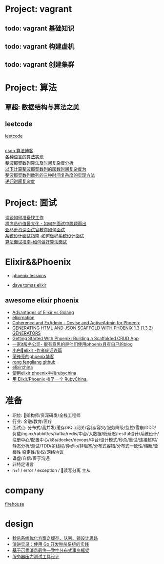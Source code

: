 # Project: vagrant
 ## todo: vagrant 基础知识
 ## todo: vagrant 构建虚机
 ## todo: vagrant 创建集群


# Project: 算法
 ## 覃超: 数据结构与算法之美
 ## leetcode
 [leetcode](https://leetcode.com/problems/linked-list-cycle/)  
 ##
[csdn 算法博客](https://blog.csdn.net/MBuger/article/details/70259940)  
[各种语言的算法实现](https://rosettacode.org/wiki/Category:Elixir)  
[斐波那契数列算法及时间复杂度分析
](https://blog.csdn.net/ecjtu_yuweiwei/article/details/47282457)  
[以下计算斐波那契数列的函数时间复杂度为](https://www.nowcoder.com/questionTerminal/fd57dad14d224881a929d6739741fe50)  
[斐波那契数列数列的三种时间复杂度的实现方法
](https://blog.csdn.net/u012684062/article/details/76330075)  
[递归时间复杂度](https://www.cnblogs.com/youxin/p/3284089.html)  


# Project: 面试
[谈谈如何准备找工作](https://segmentfault.com/a/1190000011275849)  
[程序员价值最大化 - 如何在面试中脱颖而出](https://segmentfault.com/l/1500000010412102)  
[亚马逊资深面试官教你如何面试](https://segmentfault.com/l/1500000010991087)  
[系统设计面试指南-如何做好系统设计面试](https://segmentfault.com/l/1500000015156310)  
[算法面试指南-如何做好算法面试](https://segmentfault.com/l/1500000015156212)  

# Elixir&&Phoenix  
- [phoenix lessions](http://phoenix.thefirehoseproject.com/11.html)  

- [dave tomas elixir](https://www.youtube.com/watch?v=KQwEmdOH-GM)  

## awesome elixir phoenix
- [Advantages of Elixir vs Golang
](https://www.cogini.com/blog/advantages-of-elixir-vs-golang/)  
- [elixirnation](https://elixirnation.io/tools/obelisk-static-site-generator-for-elixir-like-jekyll)  
- [Coherence and ExAdmin - Devise and ActiveAdmin for Phoenix](http://www.akitaonrails.com/2016/12/06/coherence-and-exadmin-devise-and-activeadmin-for-phoenix)  
- [GENERATING HTML AND JSON SCAFFOLD WITH PHOENIX 1.3 (1.3.2) GENERATORS](https://www.kickinespresso.com/posts/generating-html-and-json-scaffold-with-phoenix-1-3-1-3-2-generorators)  
- [Getting Started With Phoenix: Building a Scaffolded CRUD App
](http://nithinbekal.com/posts/elixir-phoenix-crud-app/)  
- [一家it服务公司- 很有意思的是他们使用phoenix且有自己的blog](https://www.kickinespresso.com/#blog)  
- [小白elixir -作者废话连篇](https://joyofelixir.com/toc.html)  
- [荣锋亮的phoenix博客](https://www.cnblogs.com/rongfengliang/p/8873422.html)  
- [rong fengliang github](https://github.com/rongfengliang?tab=repositories)  
- [elixirchina](https://www.cnblogs.com/rongfengliang/p/8873422.html) 
- [使用elixir phoenix手撸rubychina](https://github.com/zven21/mipha)  
- [用 Elixir/Phoenix 撸了一个 RubyChina.
](https://www.v2ex.com/t/472072)  

# 准备 
- 职位: 架构师/资深研发/全栈工程师
- 行业: 金融/教育/医疗
- 面试点: 分布式/高并发/缓存/SQL/网关/容错/容灾/服务降级/监控/雪崩/DDD/负载/nginx/rabbit/es/kafka/redis/中台/大数据/低延迟/restful设计/系统设计/注册中心/配置中心/k8s/docker/devops/中台/设计模式/秒杀/重试/连接超时/静态分析/测试/TDD/多线程/异步io/非阻塞/分布式容错/分布式一致性/熔断/鲁棒性 稳定性/协议/网络协议
- 谦虚/自信/善于沟通
- 非特定语言
- n+1 / error / exception / 读写分离 主从
# company
[firehouse](http://blog.thefirehoseproject.com/posts/category/career-advice/)  

# design
- [秒杀系统优化方案之缓存、队列、锁设计思路](https://segmentfault.com/a/1190000008888926)  
- [演讲实录：使用 Go 开发秒杀系统的实践](http://blog.shurenyun.com/untitled-7/)    
- [基于可靠消息最终一致性分布式事务框架
](https://github.com/yu199195/myth)    
- [服务器压力测试工具设计](https://blog.csdn.net/MBuger/column/info/28555)  
